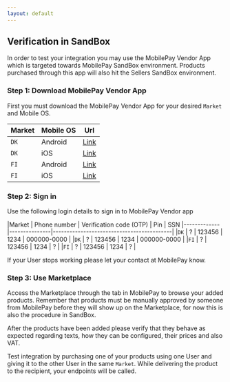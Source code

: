 ```yaml
---
layout: default
---
```


## Verification in SandBox

In order to test your integration you may use the MobilePay Vendor App which is targeted towards MobilePay SandBox environment. Products purchased through this app will also hit the Sellers SandBox environment.

### Step 1: Download MobilePay Vendor App
First you must download the MobilePay Vendor App for your desired `Market` and Mobile OS.

|Market       | Mobile OS     | Url                                       |
|-------------|---------------|-------------------------------------------|
|`DK`         |Android        | [Link](https://dbg.tpa.io/p/KnSXxG8NQ8Mv0yhct5iC) |
|`DK`         |iOS            | [Link](https://dbg.tpa.io/p/h-XHpPXMT3PgvNiKtalW) |
|`FI`         |Android        | [Link](https://dbg.tpa.io/p/K3WYrFuT_pHYEWoRYhtH) |
|`FI`         |iOS            | [Link](https://dbg.tpa.io/p/nAJ3Sjmr6plQqOKl1vyR) |

### Step 2: Sign in
Use the following login details to sign in to MobilePay Vendor app

|Market       | Phone number  | Verification code (OTP) | Pin | SSN
|-------------|---------------|-------------------------------------------|
|`DK`         |      ?        | 123456 | 1234 | 000000-0000               |
|`DK`         |      ?        | 123456 | 1234 | 000000-0000               |
|`FI`         |      ?        | 123456 | 1234 | ?                         |
|`FI`         |      ?        | 123456 | 1234 | ?                         |

If your User stops working please let your contact at MobilePay know.

### Step 3: Use Marketplace
Access the Marketplace through the tab in MobilePay to browse your added products. Remember that products must be manually approved by someone from MobilePay before they will show up on the Marketplace, for now this is also the procedure in SandBox.

After the products have been added please verify that they behave as expected regarding texts, how they can be configured, their prices and also VAT.

Test integration by purchasing one of your products using one User and giving it to the other User in the same `Market`. While delivering the product to the recipient, your endpoints will be called.